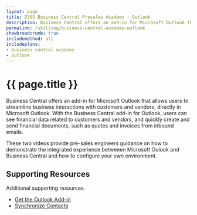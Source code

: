```yaml
---
layout: page
title: D365 Business Central Presales Academy - Outlook
description: Business Central offers an add-in for Microsoft Outlook that allows users to streamline business interactions with customers and vendors, directly in Microsoft Outlook. With the Business Central add-in for Outlook, users can see financial data related to customers and vendors, and quickly create and send financial documents, such as quotes and invoices from inbound emails.
permalink: /skilling/business-central-academy-outlook
showbreadcrumb: true
includemethod: all
includeplans:
- business central academy
- outlook
---
```


# {{ page.title }}

Business Central offers an add-in for Microsoft Outlook that allows users to streamline business interactions with customers and vendors, directly in Microsoft Outlook. With the Business Central add-in for Outlook, users can see financial data related to customers and vendors, and quickly create and send financial documents, such as quotes and invoices from inbound emails.

These two videos provide pre-sales engineers guidance on how to demonstrate the integrated experience betweeen Microsoft Oulook and Business Central and how to configure your own environment. 

## Supporting Resources

Additional supporting resources.

* [Get the Outlook Add-in](https://docs.microsoft.com/en-us/dynamics365/business-central/admin-outlook)
* [Synchronize Contacts](https://docs.microsoft.com/en-us/dynamics365/business-central/admin-synchronize-outlook-contacts)
